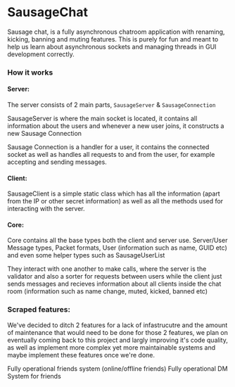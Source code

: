 # SausageChat

Sausage chat, is a fully asynchronous chatroom application with renaming, kicking, banning and muting features.
This is purely for fun and meant to help us learn about asynchronous sockets and managing threads in GUI development correctly.


### How it works
#### Server:
The server consists of 2 main parts, ``SausageServer`` & ``SausageConnection``

SausageServer is where the main socket is located, it contains all information about the users and whenever a new user joins, it constructs a new Sausage Connection

Sausage Connection is a handler for a user, it contains the connected socket as well as handles all requests to and from the user, for example accepting and sending messages.

#### Client:
SausageClient is a simple static class which has all the information (apart from the IP or other secret information) as well as all the methods used for interacting with the server.

#### Core:
Core contains all the base types both the client and server use. Server/User Message types, Packet formats, User (information such as name, GUID etc) and even some helper types such as SausageUserList


They interact with one another to make calls, where the server is the validator and also a sorter for requests between users while the client just sends messages and recieves information about all clients inside the chat room (information such as name change, muted, kicked, banned etc)


### Scraped features:
We've decided to ditch 2 features for a lack of infastrucutre and the amount of maintenance that would need to be done for those 2 features, we plan on eventually coming back to this project and largly improving it's code quality, as well as implement more complex yet more maintainable systems and maybe implement these features once we're done.

Fully operational friends system (online/offline friends)
Fully operational DM System for friends
